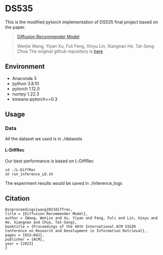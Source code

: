 # DS535
This is the modified pytorch implementation of DS535 final project based on the paper.
> [Diffusion Recommender Model](https://arxiv.org/abs/2304.04971)
> 
> Wenjie Wang, Yiyan Xu, Fuli Feng, Xinyu Lin, Xiangnan He, Tat-Seng Chua
The original github repository is [here](https://github.com/yiyanxu/diffrec)

## Environment
- Anaconda 3
- python 3.8.10
- pytorch 1.12.0
- numpy 1.22.3
- kmeans-pytorch==0.3

## Usage
### Data
All the dataset we used is in ./datasets
 
#### L-DiffRec
Our best performance is based on L-DiffRec
```
cd ./L-DiffRec
sh run_inference_LD.sh
```
The experiment results would be saved in ./inference_logs


## Citation 

```
@inproceedings{wang2023diffrec,
title = {Diffusion Recommender Model},
author = {Wang, Wenjie and Xu, Yiyan and Feng, Fuli and Lin, Xinyu and He, Xiangnan and Chua, Tat-Seng},
booktitle = {Proceedings of the 46th International ACM SIGIR Conference on Research and Development in Information Retrieval},
pages = {832–841},
publisher = {ACM},
year = {2023}
}
```
